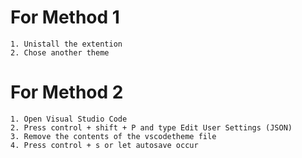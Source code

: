 # For Method 1
    1. Unistall the extention
    2. Chose another theme

# For Method 2
    1. Open Visual Studio Code
  	2. Press control + shift + P and type Edit User Settings (JSON)
  	3. Remove the contents of the vscodetheme file
  	4. Press control + s or let autosave occur
